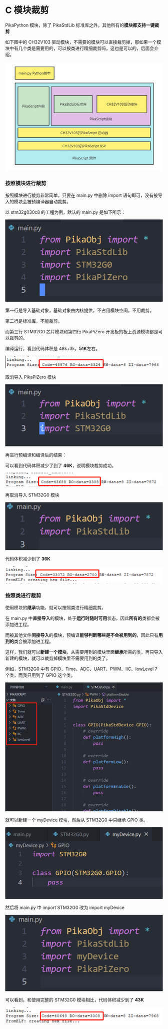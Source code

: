 # C 模块裁剪

PikaPython 模块，除了 PikaStdLib 标准库之外，其他所有的**模块都支持一键裁剪**


如下图中的 CH32V103 驱动模块，不需要的模块可以直接裁剪掉，那如果一个模块中有几个类是需要用的，可以按类进行精细裁剪吗，这也是可以的，后面会介绍。

![](assets/1638631568309-cbc19553-75be-4915-900a-72fe700b4d16.png)

### 按照模块进行裁剪
按照模块进行裁剪非常简单，只要在 main.py 中删除 import 语句即可，没有被导入的模块会被预编译器自动裁剪。

以 stm32g030c8 的工程为例，默认的 main.py 是如下所示：

![](assets/1639281734520-d63c222e-6c15-46f6-9349-2aae5e3a22a1.png)

第一行是导入基础对象，基础对象由内核提供，不占用模块空间，不用裁剪。

第二行是标准库，不能裁剪。

而第三行 STM32G0 芯片模块和第四行 PikaPiZero 开发板的板上资源模块都是可以裁剪的。

编译运行，看到代码体积是 48k+3k，**51K**左右。

![image.png](assets/1639281670087-0edcd6a5-c1ec-4eb7-aa13-b4af6f856774.png)

取消导入 PikaPiZero 模块

![](assets/1639281716434-51e185a4-bbbc-4fe6-8867-9834b0973da1.png)

再进行预编译和编译后的结果：

可以看到代码体积减少了到了 **46K**，说明模块裁剪成功。

![image.png](assets/1639281815845-56657902-ab07-409e-9a3f-f0197370c37c.png)

再取消导入 STM32G0 模块

![](assets/1639281843772-333666fe-d348-4616-8f39-5ab63500e3c7.png)

代码体积减少到了 **36K**

![image.png](assets/1639281899582-c0e013e7-9e75-4faf-8c68-d6c2193a030f.png)

### **按照类进行裁剪**

使用模块的**继承**功能，就可以按照类进行精细裁剪。

在 main.py 中**直接导入**的模块，处于**运行时随时可用**状态，因此**所有的**类都会被添加进工程。

而被其他文件**间接导入**的模块，预编译**能够判断哪些是不会被用到的**，因此只有**用到的**类会被添加进工程。

这样，我们就可以**新建一个模块**，从需要用到的模块里面**继承**所需的类，再只导入新建的模块，就可以裁剪掉模块里不需要用到的类了。

例如，STM32G0 中有 GPIO、Time、ADC、UART、PWM、IIC、lowLevel 7 个类，而我只用到了 GPIO 这个类。

![](assets/1639282316919-0450c010-004a-4d84-891a-14a6d0537e11.png)

就可以新建一个 myDevice 模块，然后从 STM32G0 中只继承 GPIO 类。

![](assets/1639282420803-e73a65a4-2cd2-4bec-bb88-2cb2eae8cede.png)

然后将 main.py 中 import STM32G0 改为 import myDevice

![](assets/1639282444794-6ca987a5-05f6-4377-af99-718985fae914.png)

可以看到，和使用完整的 STM32G0 模块相比，代码体积减少到了 **43K**

![](assets/1639282647369-def83056-27c9-4d35-82f8-2720d9ae0767.png)

